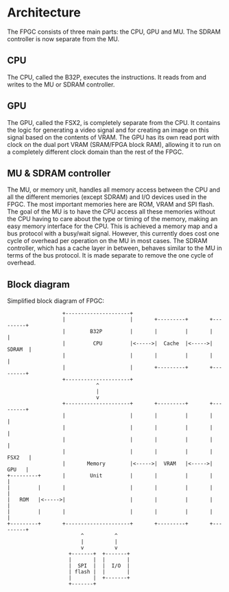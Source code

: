 # Architecture
The FPGC consists of three main parts: the CPU, GPU and MU. The SDRAM controller is now separate from the MU.

## CPU
The CPU, called the B32P, executes the instructions. It reads from and writes to the MU or SDRAM controller.

## GPU
The GPU, called the FSX2, is completely separate from the CPU. It contains the logic for generating a video signal and for creating an image on this signal based on the contents of VRAM. The GPU has its own read port with clock on the dual port VRAM (SRAM/FPGA block RAM), allowing it to run on a completely different clock domain than the rest of the FPGC.

## MU & SDRAM controller
The MU, or memory unit, handles all memory access between the CPU and all the different memories (except SDRAM) and I/O devices used in the FPGC. The most important memories here are ROM, VRAM and SPI flash. The goal of the MU is to have the CPU access all these memories without the CPU having to care about the type or timing of the memory, making an easy memory interface for the CPU. This is achieved a memory map and a bus protocol with a busy/wait signal. However, this currently does cost one cycle of overhead per operation on the MU in most cases. The SDRAM controller, which has a cache layer in between, behaves similar to the MU in terms of the bus protocol. It is made separate to remove the one cycle of overhead.

## Block diagram
Simplified block diagram of FPGC:

``` text
                  +---------------------+
                  |                     |       +---------+       +---------+
                  |        B32P         |       |         |       |         |
                  |         CPU         |<----->|  Cache  |<----->|  SDRAM  |
                  |                     |       |         |       |         |
                  |                     |       +---------+       +---------+
                  +---------------------+
                             ^
                             |
                             v
                  +---------------------+       +---------+       +---------+
                  |                     |       |         |       |         |
                  |                     |       |         |       |         |
                  |                     |       |         |       |         |
                  |                     |       |         |       |  FSX2   |
                  |       Memory        |<----->|  VRAM   |<----->|   GPU   |
+---------+       |        Unit         |       |         |       |         |
|         |       |                     |       |         |       |         |
|   ROM   |<----->|                     |       |         |       |         |
|         |       |                     |       |         |       |         |
+---------+       +---------------------+       +---------+       +---------+
                        ^          ^
                        |          |
                        v          v
                    +-------+  +-------+
                    |       |  |       |
                    |  SPI  |  |  I/O  |
                    | flash |  |       |
                    |       |  +-------+
                    +-------+ 
```